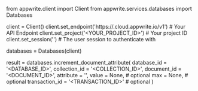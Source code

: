 from appwrite.client import Client
from appwrite.services.databases import Databases

client = Client()
client.set_endpoint('https://<REGION>.cloud.appwrite.io/v1') # Your API Endpoint
client.set_project('<YOUR_PROJECT_ID>') # Your project ID
client.set_session('') # The user session to authenticate with

databases = Databases(client)

result = databases.increment_document_attribute(
    database_id = '<DATABASE_ID>',
    collection_id = '<COLLECTION_ID>',
    document_id = '<DOCUMENT_ID>',
    attribute = '',
    value = None, # optional
    max = None, # optional
    transaction_id = '<TRANSACTION_ID>' # optional
)
